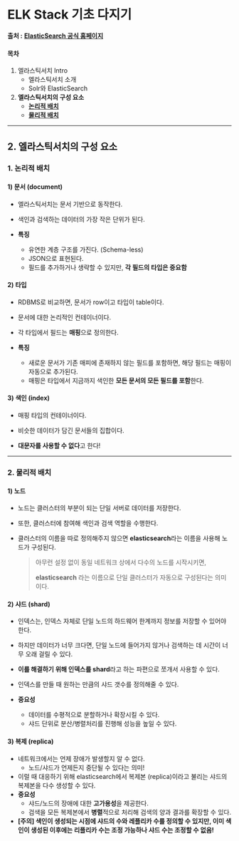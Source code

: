 

# ELK Stack 기초 다지기

 **출처 :** [**ElasticSearch 공식 홈페이지**](https://www.elastic.co/guide/index.html)

#### 목차

1. 엘라스틱서치 Intro
   - 엘라스틱서치 소개
   - Solr와 ElasticSearch
2. **엘라스틱서치의 구성 요소**
   - [**논리적 배치**](#1-논리적-배치)
   - [**물리적 배치**](#2-물리적-배치)

------

## 2. 엘라스틱서치의 구성 요소

### 1. 논리적 배치

#### 1) 문서 (document)

- 엘라스틱서치는 문서 기반으로 동작한다.

- 색인과 검색하는 데이터의 가장 작은 단위가 된다.

- **특징**

  - 유연한 계층 구조를 가진다. (Schema-less)
  - JSON으로 표현된다.
  - 필드를 추가하거나 생략할 수 있지만, **각 필드의 타입은 중요함**

  

#### 2) 타입

- RDBMS로 비교하면, 문서가 row이고 타입이 table이다.

- 문서에 대한 논리적인 컨테이너이다.

- 각 타입에서 필드는 **매핑**으로 정의한다.

- **특징**

  - 새로운 문서가 기존 매피에 존재하지 않는 필드를 포함하면, 해당 필드는 매핑이 자동으로 추가된다.
  - 매핑은 타입에서 지금까지 색인한 **모든 문서의 모든 필드를 포함**한다.

  

#### 3) 색인 (index)

- 매핑 타입의 컨테이너이다. 

- 비슷한 데이터가 담긴 문서들의 집합이다.

- **대문자를 사용할 수 없다**고 한다!

  

------

### 2. 물리적 배치

#### 1) 노드

- 노드는 클러스터의 부분이 되는 단일 서버로 데이터를 저장한다.

- 또한, 클러스터에 참여해 색인과 검색 역할을 수행한다.

- 클러스터의 이름을 따로 정의해주지 않으면 **elasticsearch**라는 이름을 사용해 노드가 구성된다.

  > 아무런 설정 없이 동일 네트워크 상에서 다수의 노드를 시작시키면,
  >
  > **elasticsearch** 라는 이름으로 단일 클러스터가 자동으로 구성된다는 의미이다.



#### 2) 샤드 (shard)

- 인덱스는, 인덱스 자체로 단일 노드의 하드웨어 한계까지 정보를 저장할 수 있어야 한다.

- 하지만 데이터가 너무 크다면, 단일 노드에 들어가지 않거나 검색하는 데 시간이 너무 오래 걸릴 수 있다.

- **이를 해결하기 위해 인덱스를 shard**라고 하는 파편으로 쪼개서 사용할 수 있다.

- 인덱스를 만들 때 원하는 만큼의 샤드 갯수를 정의해줄 수 있다.

- **중요성**

  - 데이터를 수평적으로 분할하거나 확장시킬 수 있다.
  - 샤드 단위로 분산/병렬처리를 진행해 성능을 높일 수 있다.

  

#### 3) 복제 (replica)

- 네트워크에서는 언제 장애가 발생할지 알 수 없다.
  - 노드/샤드가 언제든지 중단될 수 있다는 의미!
- 이럴 때 대응하기 위해 elasticsearch에서 복제본 (replica)이라고 불리는 샤드의 복제본을 다수 생성할 수 있다.
- **중요성**
  - 샤드/노드의 장애에 대한 **고가용성**을 제공한다.
  - 검색을 모든 복제본에서 **병렬**적으로 처리해 검색의 양과 결과를 확장할 수 있다.
- **[주의] 색인이 생성되는 시점에 샤드의 수와 레플리카 수를 정의할 수 있지만, 이미 색인이 생성된 이후에는 리플리카 수는 조정 가능하나 샤드 수는 조정할 수 없음!** 

